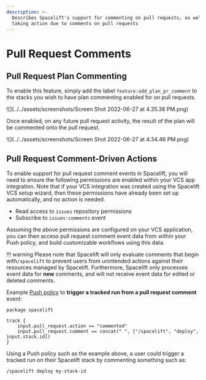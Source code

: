 ```yaml
---
description: >-
  Describes Spacelift's support for commenting on pull requests, as well as for
  taking action due to comments on pull requests
---
```

# Pull Request Comments

## Pull Request Plan Commenting

To enable this feature, simply add the label `feature:add_plan_pr_comment` to the stacks you wish to have plan commenting enabled for on pull requests.

![](../../assets/screenshots/Screen Shot 2022-06-27 at 4.35.36 PM.png)

Once enabled, on any future pull request activity, the result of the plan will be commented onto the pull request.

![](../../assets/screenshots/Screen Shot 2022-06-27 at 4.34.46 PM.png)

## Pull Request Comment-Driven Actions

To enable support for pull request comment events in Spacelift, you will need to ensure the following permissions are enabled within your VCS app integration. Note that if your VCS integration was created using the Spacelift VCS setup wizard, then these permissions have already been set up automatically, and no action is needed.

- Read access to `issues` repository permissions
- Subscribe to `issues:comments` event

Assuming the above permissions are configured on your VCS application, you can then access pull request comment event data from within your Push policy, and build customizable workflows using this data.

!!! warning
    Please note that Spacelift will only evaluate comments that begin with`/spacelift` to prevent users from unintended actions against their resources managed by Spacelift. Furthermore, Spacelift only processes event data for **new** comments, and will not receive event data for edited or deleted comments.

Example [Push policy](../policy/git-push-policy.md) to **trigger a tracked run from a pull request comment** event:

```opa
package spacelift

track {
    input.pull_request.action == "commented"
    input.pull_request.comment == concat(" ", ["/spacelift", "deploy", input.stack.id])
}
```

Using a Push policy such as the example above, a user could trigger a tracked run on their Spacelift stack by commenting something such as:

```text
/spacelift deploy my-stack-id
```
